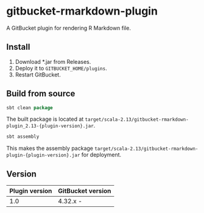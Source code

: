 # gitbucket-rmarkdown-plugin

A GitBucket plugin for rendering R Markdown file.

## Install

1. Download *.jar from Releases.
2. Deploy it to `GITBUCKET_HOME/plugins`.
3. Restart GitBucket.

## Build from source

```sbt
sbt clean package
```

The built package is located at
`target/scala-2.13/gitbucket-rmarkdown-plugin_2.13-{plugin-version}.jar`.

```sbt
sbt assembly
```

This makes the assembly package
`target/scala-2.13/gitbucket-rmarkdown-plugin-{plugin-version}.jar`
for deployment.

## Version

Plugin version|GitBucket version
:---|:---
1.0|4.32.x -
